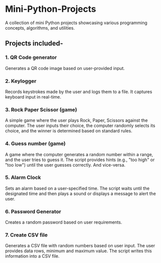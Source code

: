 # Mini-Python-Projects
A collection of mini Python projects showcasing various programming concepts, algorithms, and utilities.

## Projects included-
### 1. QR Code generator
Generates a QR code image based on user-provided input.
### 2. Keylogger
Records keystrokes made by the user and logs them to a file. It captures keyboard input in real-time.
### 3. Rock Paper Scissor (game)
A simple game where the user plays Rock, Paper, Scissors against the computer. The user inputs their choice, the computer randomly selects its choice, and the winner is determined based on standard rules.
### 4. Guess number (game)
A game where the computer generates a random number within a range, and the user tries to guess it. The script provides hints (e.g., "too high" or "too low") until the user guesses correctly. And vice-versa.
### 5. Alarm Clock
Sets an alarm based on a user-specified time. The script waits until the designated time and then plays a sound or displays a message to alert the user.
### 6. Password Generator
Creates a random password based on user requirements.
### 7. Create CSV file
Generates a CSV file with random numbers based on user input. The user provides data rows, minimum and maximum value. The script writes this information into a CSV file.
